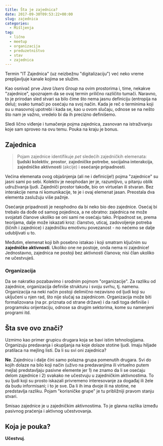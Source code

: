 ```yaml
---
title: Šta je zajednica?
date: 2017-09-30T09:53:22+00:00
slug: zajednica
categories:
  - Mišljenja
tag:
  - lično
  - meetup
  - organizacija
  - preduzetništvo
  - stav
  - zajednica
---
```


Termin "IT Zajednica" (uz neizbežnu "digitalizaciju") već neko vreme prepljavljuje kanale kojima se služim.

<!--more-->

Kao osnivač prve _Java Users Group_ na ovim prostorima i, time, nekakve "zajednice", spoznajem da se ovaj termin prilično različito tumači. Naravno, to je prirodan sled stvari sa bilo čime što nema jasnu definiciju (entropija na delu); svako tumači po osećaju na svoj način. Kada je reč o terminima koji su u masovnoj upotrebi i kada se, kao u ovom slučaju, odnose se na nešto što nam je važno, vredelo bi da ih precizno definišemo.

Sledi lično viđenje i tumačenje pojma zajednica, zasnovan na istraživanju koje sam sproveo na ovu temu. Pouka na kraju je bonus.

## Zajednica

> Pojam zajednice identifikuje _pet_ sledećih zajedničkih elemenata: **ljudski kolektiv**, **prostor**, **zajedničke potrebe**, **socijalna interakcija**, **zajedničke aktivnosti** (akcije) i **osećanje pripadnosti**.

Većina elemenata ovog objašnjenja (ali ne i definicije!) pojma "zajednice" su jasni sami po sebi. Kolektiv je neophodan jer je, razumljivo, u pitanju oblik udruživanja ljudi. Zajedniči prostor takođe, bio on virtuelan ili stvaran. Bez interakcije nema ni komunikacije, te je i ovaj elemenat jasan. Preostala dva elementa zaslužuju više pažnje.

Osećanje pripadnosti je neophodno da bi neko bio deo zajednice. Osećaj bi trebalo da dođe od samog pojedinca, a ne obratno: zajednica ne može svojatati članove ukoliko se oni sami ne osećaju tako. Pripadnost se, prema teorijama, dalje može iskazati kroz: članstvo, uticaj, zadovoljenje potreba (ličnih i zajednice) i zajedničku emotivnu povezanost - no nećemo se dalje udubljivati u to.

Međutim, elemenat koji bih posebno istakao i koji smatram ključnim su **zajedničke aktivnosti**. Ukoliko one ne postoje, onda nema ni zajednice! Jednostavno, zajednica ne postoji bez aktivnosti članova; nisi član ukoliko ne učestvuješ.

### Organizacija

Da se nakratko pozabavimo i srodnim pojmom "organizacije". Za razliku od zajednice, organizacija definiše strukturu i svoju svrhu, tj. namenu. Organizacija na neki način postoji delimično nezavisno od ljudi koji su uključeni u njen rad, što nije slučaj sa zajednicom. Organizacija može biti formalizovana (na pr. priznata od strane države) i da radi toga definiše i programsku orijentaciju, odnose sa drugim sektorima, kome su namenjeni programi itd.

## Šta sve ovo znači?

Uzmimo kao primer grupicu drugara koja se bavi istim tehnologijama. Organizuju predavanja i okupljanja na koje dolaze stotine ljudi. Imaju hiljade pratilaca na mejling listi. Da li su svi oni zajednica?

**Ne**. Zajednicu i dalje čini samo polazna grupa pomenutih drugara. Svi do kojih dolaze na bilo koji način (uživo na predavanjima ili virtuelno putem mejla) predstavljaju pasivne elemente jer 1) ne znamo da li se osećaju delom zajednice i 2) svakako ne učestvuju u zajedničkim aktivnostima. To su ljudi koji su prosto iskazali privremeno interesovanje za događaj ili žele da budu informisani; i to je sve. Da li ih ima dvoje ili na stotine, ne predstavlja razliku. Pojam "korisničke grupe" je tu približniji pravom stanju stvari.

Smisao zajednice je u zajedničkim aktivnostima. To je glavna razlika između pasivnog praćenja i aktivnog učestvovanja.

## Koja je pouka?

**Učestvuj**.
